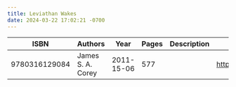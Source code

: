 ```yaml
---
title: Leviathan Wakes
date: 2024-03-22 17:02:21 -0700
---
```


| ISBN        | Authors      | Year    | Pages    | Description    | URL   |
| ----------- | ------------ | ------- | -------- | -------------- | ----- |
| 9780316129084  | James S. A. Corey| 2011-15-06| 577| |https://openlibrary.org/books/OL32667325M/Leviathan_Wakes|    